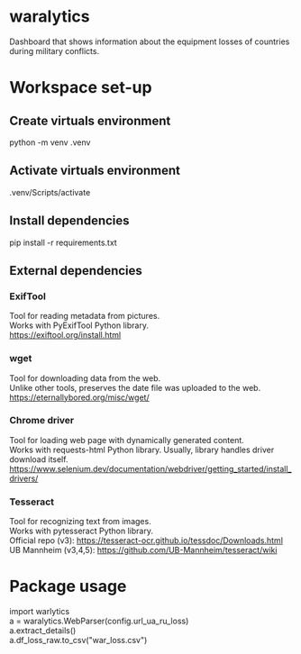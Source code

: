 # waralytics
Dashboard that shows information about the equipment losses of countries during military conflicts.

# Workspace set-up

## Create virtuals environment
python -m venv .venv

## Activate virtuals environment
.venv/Scripts/activate

## Install dependencies
pip install -r requirements.txt

## External dependencies

### ExifTool
Tool for reading metadata from pictures.  
Works with PyExifTool Python library.  
https://exiftool.org/install.html

### wget
Tool for downloading data from the web.  
Unlike other tools, preserves the date file was uploaded to the web.  
https://eternallybored.org/misc/wget/

### Chrome driver
Tool for loading web page with dynamically generated content.  
Works with requests-html Python library. Usually, library handles driver download itself.  
https://www.selenium.dev/documentation/webdriver/getting_started/install_drivers/

### Tesseract
Tool for recognizing text from images.  
Works with pytesseract Python library.  
Official repo (v3): https://tesseract-ocr.github.io/tessdoc/Downloads.html  
UB Mannheim (v3,4,5): https://github.com/UB-Mannheim/tesseract/wiki

# Package usage
import warlytics  
a = waralytics.WebParser(config.url_ua_ru_loss)  
a.extract_details()  
a.df_loss_raw.to_csv("war_loss.csv")  
